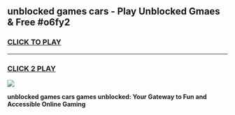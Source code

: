 
## unblocked games cars - Play Unblocked Gmaes & Free #o6fy2
<h3>
<a href="https://news.freeplayer.one?title=unblocked_games_cars&ref=26F">CLICK TO PLAY</a></h3>
<hr>

<h3>
<a href="https://news.freeplayer.one?title=unblocked_games_cars&ref=26F">CLICK 2 PLAY</a>
  
</h3>

<a href="https://news.freeplayer.one?title=unblocked_games_cars&ref=26F/"><img src="https://clearcache.store/games.png"></a>


**unblocked games cars games unblocked: Your Gateway to Fun and Accessible Online Gaming**
